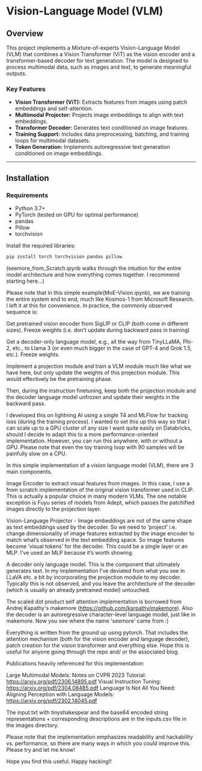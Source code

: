 # Vision-Language Model (VLM)

## Overview
This project implements a Mixture-of-experts Vision-Language Model (VLM) that combines a Vision Transformer (ViT) as the vision encoder and a transformer-based decoder for text generation. The model is designed to process multimodal data, such as images and text, to generate meaningful outputs.

### Key Features
- **Vision Transformer (ViT):** Extracts features from images using patch embeddings and self-attention.
- **Multimodal Projector:** Projects image embeddings to align with text embeddings.
- **Transformer Decoder:** Generates text conditioned on image features.
- **Training Support:** Includes data preprocessing, batching, and training loops for multimodal datasets.
- **Token Generation:** Implements autoregressive text generation conditioned on image embeddings.

---

## Installation

### Requirements
- Python 3.7+
- PyTorch (tested on GPU for optimal performance)
- pandas
- Pillow
- torchvision

Install the required libraries:
```bash
pip install torch torchvision pandas pillow
```
(seemore_from_Scratch.ipynb walks through the intuition for the entire model architecture and how everything comes together. I recommend starting here...)

Please note that in this simple example(MoE-Vision.ipynb), we are training the entire system end to end, much like Kosmos-1 from Microsoft Research. I left it at this for convenience. In practice, the commonly observed sequence is:

Get pretrained vision encoder from SigLIP or CLIP (both come in different sizes). Freeze weights (i.e. don’t update during backward pass in training)

Get a decoder-only language model, e.g., all the way from TinyLLaMA, Phi-2, etc., to Llama 3 (or even much bigger in the case of GPT-4 and Grok 1.5, etc.). Freeze weights.

Implement a projection module and train a VLM module much like what we have here, but only update the weights of this projection module. This would effectively be the pretraining phase.

Then, during the instruction finetuning, keep both the projection module and the decoder language model unfrozen and update their weights in the backward pass.

I developed this on lightning AI  using a single T4 and MLFlow for tracking loss (during the training process). I wanted to set this up this way so that I can scale up to a GPU cluster of any size I want quite easily on Databricks, should I decide to adapt this to a more performance-oriented implementation. However, you can run this anywhere, with or without a GPU. Please note that even the toy training loop with 90 samples will be painfully slow on a CPU.







In this simple implementation of a vision language model (VLM), there are 3 main components.

Image Encoder to extract visual features from images. In this case, I use a from scratch implementation of the original vision transformer used in CLIP. This is actually a popular choice in many modern VLMs. The one notable exception is Fuyu series of models from Adept, which passes the patchified images directly to the projection layer.

Vision-Language Projector - Image embeddings are not of the same shape as text embeddings used by the decoder. So we need to ‘project’ i.e. change dimensionality of image features extracted by the image encoder to match what’s observed in the text embedding space. So image features become ‘visual tokens’ for the decoder. This could be a single layer or an MLP. I’ve used an MLP because it’s worth showing.

A decoder only language model. This is the component that ultimately generates text. In my implementation I’ve deviated from what you see in LLaVA etc. a bit by incorporating the projection module to my decoder. Typically this is not observed, and you leave the architecture of the decoder (which is usually an already pretrained model) untouched.




The scaled dot product self attention implementation is borrowed from Andrej Kapathy's makemore (https://github.com/karpathy/makemore). Also the decoder is an autoregressive character-level language model, just like in makemore. Now you see where the name 'seemore' came from :)

Everything is written from the ground up using pytorch. That includes the attention mechanism (both for the vision encoder and language decoder), patch creation for the vision transformer and everything else. Hope this is useful for anyone going through the repo and/ or the associated blog.


Publications heavily referenced for this implementation:

Large Multimodal Models: Notes on CVPR 2023 Tutorial: https://arxiv.org/pdf/2306.14895.pdf
Visual Instruction Tuning: https://arxiv.org/pdf/2304.08485.pdf
Language Is Not All You Need: Aligning Perception with Language Models: https://arxiv.org/pdf/2302.14045.pdf

The input.txt with tinyshakespear and the base64 encoded string representations + corresponding descriptions are in the inputs.csv file in the images directory.

Please note that the implementation emphasizes readability and hackability vs. performance, so there are many ways in which you could improve this. Please try and let me know!

Hope you find this useful. Happy hacking!!
